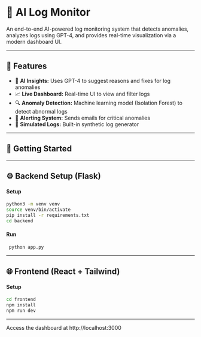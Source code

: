 # 🧠 AI Log Monitor

An end-to-end AI-powered log monitoring system that detects anomalies, analyzes logs using GPT-4, and provides real-time visualization via a modern dashboard UI.

---

## 🚀 Features

- 🧠 **AI Insights:** Uses GPT-4 to suggest reasons and fixes for log anomalies
- 📈 **Live Dashboard:** Real-time UI to view and filter logs
- 🔍 **Anomaly Detection:** Machine learning model (Isolation Forest) to detect abnormal logs
- 📩 **Alerting System:** Sends emails for critical anomalies
- 🔧 **Simulated Logs:** Built-in synthetic log generator

---

## 🚀 Getting Started

---

## ⚙️ Backend Setup (Flask)

#### Setup
```bash
python3 -m venv venv
source venv/bin/activate
pip install -r requirements.txt
cd backend
```

#### Run
```bash
 python app.py
````
---
## 🌐 Frontend (React + Tailwind)
#### Setup
```bash
cd frontend
npm install
npm run dev
```
---
Access the dashboard at http://localhost:3000


